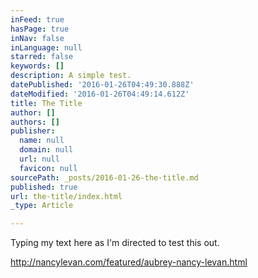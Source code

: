 ```yaml
---
inFeed: true
hasPage: true
inNav: false
inLanguage: null
starred: false
keywords: []
description: A simple test.
datePublished: '2016-01-26T04:49:30.888Z'
dateModified: '2016-01-26T04:49:14.612Z'
title: The Title
author: []
authors: []
publisher:
  name: null
  domain: null
  url: null
  favicon: null
sourcePath: _posts/2016-01-26-the-title.md
published: true
url: the-title/index.html
_type: Article

---
```

Typing my text here as I'm directed to test this out.

http://nancylevan.com/featured/aubrey-nancy-levan.html